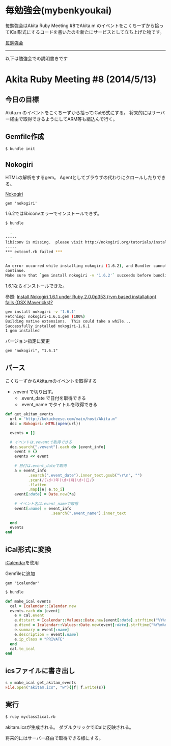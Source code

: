 # 毎勉強会(mybenkyoukai)

毎勉強会はAkita Ruby Meeting #8でAkita.m のイベントをこくちーずから拾ってiCal形式にするコードを書いたのを新たにサービスとして立ち上げた物です。

[毎勉強会](http://mybenkyaoukai.herokuapp.com)


---

以下は勉強会での説明書きです

# Akita Ruby Meeting #8 (2014/5/13)


## 今日の目標

Akita.m のイベントをこくちーずから拾ってiCal形式にする。
将来的にはサーバー経由で取得できるようにしてARM等も組込んで行く。

## Gemfile作成

```sh
$ bundle init
```

## Nokogiri

HTMLの解析をするgem。
Agentとしてブラウザの代わりにクロールしたりできる。

[Nokogiri](http://nokogiri.org)

```Gemfile
gem 'nokogiri'
```

1.6.2ではlibiconvエラーでインストールできず。

```sh
$ bundle
  .
  .
-----
libiconv is missing.  please visit http://nokogiri.org/tutorials/installing_nokogiri.html for help with installing dependencies.
-----
*** extconf.rb failed ***
  .
  .
An error occurred while installing nokogiri (1.6.2), and Bundler cannot
continue.
Make sure that `gem install nokogiri -v '1.6.2'` succeeds before bundling.
```

1.6.1ならインストールできた。

参照:
[Install Nokogiri 1.6.1 under Ruby 2.0.0p353 (rvm based installation) fails (OSX Mavericks)?](http://stackoverflow.com/questions/20890808/install-nokogiri-1-6-1-under-ruby-2-0-0p353-rvm-based-installation-fails-osx)

```sh
gem install nokogiri -v '1.6.1'
Fetching: nokogiri-1.6.1.gem (100%)
Building native extensions.  This could take a while...
Successfully installed nokogiri-1.6.1
1 gem installed
```

バージョン指定に変更

```Gemfile
gem "nokogiri", "1.6.1"
```


## パース

こくちーずからAkita.mのイベントを取得する

- .vevent で切り出す。
	- .event_date で日付を取得できる
	- .event_name でタイトルを取得できる

```myclass2ical.rb
def get_akitam_events
  url = "http://kokucheese.com/main/host/Akita.m"
  doc = Nokogiri::HTML(open(url))

  events = []

  # イベントは.veventで取得できる
  doc.search(".vevent").each do |event_info|
    event = {}
    events << event
  
    # 日付は.event_dateで取得
    a = event_info
          .search(".event_date").inner_text.gsub("\r\n", "")
          .scan(/(\d+)年(\d+)月(\d+)日/)
          .flatten
          .map{|e| e.to_i}
    event[:date] = Date.new(*a)
  
    # イベント名は.event_nameで取得
    event[:name] = event_info
                    .search(".event_name").inner_text
            
  end
  events
end
```

## iCal形式に変換

[iCalendar](https://github.com/icalendar/icalendar)を使用

Gemfileに追加

```Gemfile
gem "icalendar"
```

```sh
$ bundle
```

```myclass2ical.rb
def make_ical events
  cal = Icalendar::Calendar.new
  events.each do |event|
    e = cal.event
    e.dtstart = Icalendar::Values::Date.new(event[:date].strftime("%Y%m%d"))
    e.dtend = Icalendar::Values::Date.new(event[:date].strftime("%Y%m%d"))
    e.summary = event[:name]
    e.description = event[:name]
    e.ip_class = "PRIVATE"
  end
  cal.to_ical
end
```

## icsファイルに書き出し
```myclass2ical.rb
s = make_ical get_akitam_events
File.open("akitam.ics", "w"){|f| f.write(s)}
```

## 実行

```sh
$ ruby myclass2ical.rb
```

akitam.icsが生成される。
ダブルクリックでiCalに反映される。

将来的にはサーバー経由で取得できる様にする。
